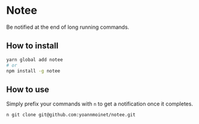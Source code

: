 # Notee
Be notified at the end of long running commands.

## How to install

```bash
yarn global add notee
# or
npm install -g notee
```

## How to use

Simply prefix your commands with `n` to get a notification once it completes.

```bash
n git clone git@github.com:yoannmoinet/notee.git
```
